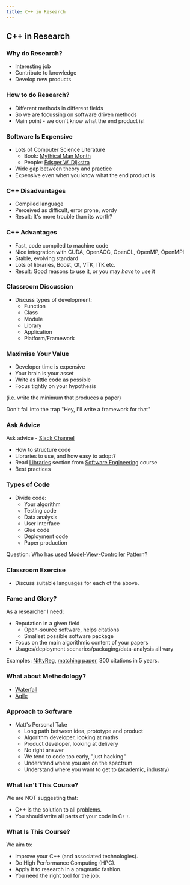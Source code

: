 ```yaml
---
title: C++ in Research 
---
```


## C++ in Research

### Why do Research?

* Interesting job
* Contribute to knowledge
* Develop new products


### How to do Research?

* Different methods in different fields
* So we are focussing on software driven methods
* Main point - we don't know what the end product is!


### Software Is Expensive

* Lots of Computer Science Literature
    * Book: [Mythical Man Month](http://www.amazon.co.uk/Mythical-Man-month-Essays-Software-Engineering/dp/0201835959/ref=sr_1_1?ie=UTF8&qid=1452507457&sr=8-1&keywords=mythical+man+month)
    * People: [Edsger W. Dijkstra](https://www.cs.utexas.edu/users/EWD/)
* Wide gap between theory and practice
* Expensive even when you know what the end product is


### C++ Disadvantages

* Compiled language
* Perceived as difficult, error prone, wordy
* Result: It's more trouble than its worth?


### C++ Advantages

* Fast, code compiled to machine code
* Nice integration with CUDA, OpenACC, OpenCL, OpenMP, OpenMPI
* Stable, evolving standard
* Lots of libraries, Boost, Qt, VTK, ITK etc.
* Result: Good reasons to use it, or you may *have* to use it


### Classroom Discussion

* Discuss types of development:
    * Function
    * Class
    * Module
    * Library
    * Application
    * Platform/Framework


### Maximise Your Value

* Developer time is expensive
* Your brain is your asset
* Write as little code as possible
* Focus tightly on your hypothesis

(i.e. write the minimum that produces a paper)

Don't fall into the trap "Hey, I'll write a framework for that"


### Ask Advice

Ask advice - [Slack Channel](https://ucl-programming-hub.slack.com/)

* How to structure code
* Libraries to use, and how easy to adopt?
* Read [Libraries](http://development.rc.ucl.ac.uk/training/engineering/ch04packaging/01Libraries.html) section from [Software Engineering](http://development.rc.ucl.ac.uk/training/engineering/) course
* Best practices


### Types of Code

* Divide code:
    * Your algorithm
    * Testing code
    * Data analysis
    * User Interface
    * Glue code
    * Deployment code
    * Paper production

Question: Who has used [Model-View-Controller](https://en.wikipedia.org/wiki/Model%E2%80%93view%E2%80%93controller) Pattern?


### Classroom Exercise

* Discuss suitable languages for each of the above.


### Fame and Glory?

As a researcher I need:

* Reputation in a given field
    * Open-source software, helps citations
    * Smallest possible software package
* Focus on the main algorithmic content of your papers
* Usages/deployment scenarios/packaging/data-analysis all vary    

Examples: [NiftyReg](http://cmictig.cs.ucl.ac.uk/wiki/index.php/NiftyReg), [matching paper](http://www.sciencedirect.com/science/article/pii/S0169260709002533), 300 citations in 5 years.


### What about Methodology?

* [Waterfall](https://en.wikipedia.org/wiki/Waterfall_model)
* [Agile](https://en.wikipedia.org/wiki/Agile_software_development)


### Approach to Software

* Matt's Personal Take
    * Long path between idea, prototype and product
    * Algorithm developer, looking at maths
    * Product developer, looking at delivery
    * No right answer
    * We tend to code too early, "just hacking"
    * Understand where you are on the spectrum
    * Understand where you want to get to (academic, industry)

 
### What Isn't This Course?

We are NOT suggesting that:

* C++ is the solution to all problems.
* You should write all parts of your code in C++.


### What Is This Course?

We aim to:

* Improve your C++ (and associated technologies).
* Do High Performance Computing (HPC).
* Apply it to research in a pragmatic fashion.
* You need the right tool for the job.


